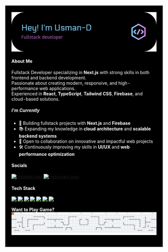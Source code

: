 <table>
<tr>
<td style="background-color:black; color:white; padding:20px;">

<img src="img/github-header-banner2.png" alt="banner" />

<h4 style="color:white">About Me</h4>
Fullstack Developer specializing in <b>Next.js</b> with strong skills in both frontend and backend development.<br>
Passionate about creating modern, responsive, and high-performance web applications.<br>
Experienced in <b>React</b>, <b>TypeScript</b>, <b>Tailwind CSS</b>, <b>Firebase</b>, and cloud-based solutions.

<h5 style="color:white">I'm Currently</h5>
<ul>
  <li>🚀 Building fullstack projects with <b>Next.js</b> and <b>Firebase</b></li>
  <li>📚 Expanding my knowledge in <b>cloud architecture</b> and <b>scalable backend systems</b></li>
  <li>🤝 Open to collaboration on innovative and impactful web projects</li>
  <li>🛠 Continuously improving my skills in <b>UI/UX</b> and <b>web performance optimization</b></li>
</ul>

<h4 style="color:white">Socials</h4>
<p>
<a href="https://www.linkedin.com/in/usman-darusman/" target="_blank">
<img src="https://raw.githubusercontent.com/maurodesouza/profile-readme-generator/master/src/assets/icons/social/linkedin/default.svg" width="52" height="40" alt="linkedin logo" />
</a>
<a href="https://www.instagram.com/usm4n_d4rusm4n/" target="_blank">
<img src="https://raw.githubusercontent.com/maurodesouza/profile-readme-generator/master/src/assets/icons/social/instagram/default.svg" width="52" height="40" alt="instagram logo" />
</a>
</p>

<h4 style="color:white">Tech Stack</h4>
<p>
  <img src="https://skillicons.dev/icons?i=js" height="40" />
  <img src="https://skillicons.dev/icons?i=ts" height="40" />
  <img src="https://skillicons.dev/icons?i=tailwind" height="40" />
  <img src="https://skillicons.dev/icons?i=bootstrap" height="40" />
  <img src="https://cdn.jsdelivr.net/gh/devicons/devicon/icons/react/react-original-wordmark.svg" height="40" />
  <img src="https://cdn.jsdelivr.net/gh/devicons/devicon/icons/nextjs/nextjs-original-wordmark.svg" height="40" />
  <img src="https://cdn.jsdelivr.net/gh/devicons/devicon/icons/firebase/firebase-plain-wordmark.svg" height="40" />
</p>

<b style="color:white">Want to Play Game?</b><br>
<picture>
  <source media="(prefers-color-scheme: dark)" srcset="https://raw.githubusercontent.com/usmandarusman/usmandarusman/output/pacman-contribution-graph-dark.svg">
  <source media="(prefers-color-scheme: light)" srcset="https://raw.githubusercontent.com/usmandarusman/usmandarusman/output/pacman-contribution-graph.svg">
  <img alt="pacman contribution graph" src="https://raw.githubusercontent.com/usmandarusman/usmandarusman/output/pacman-contribution-graph.svg">
</picture>

</td>
</tr>
</table>

